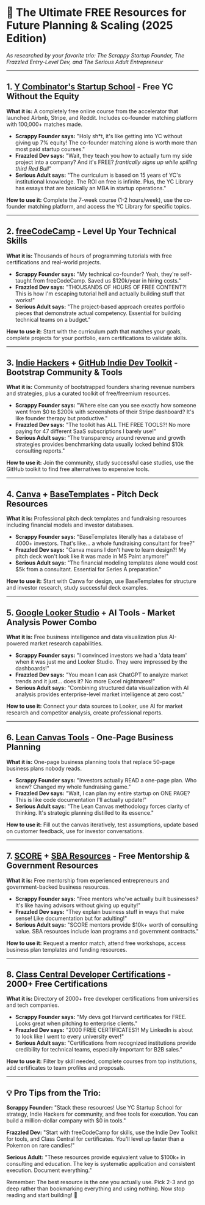 # 🚀 The Ultimate FREE Resources for Future Planning & Scaling (2025 Edition)

*As researched by your favorite trio: The Scrappy Startup Founder, The Frazzled Entry-Level Dev, and The Serious Adult Entrepreneur*

---

## 1. **[Y Combinator's Startup School](https://www.startupschool.org/)** - Free YC Without the Equity

**What it is:** A completely free online course from the accelerator that launched Airbnb, Stripe, and Reddit. Includes co-founder matching platform with 100,000+ matches made.

- **Scrappy Founder says:** "Holy sh*t, it's like getting into YC without giving up 7% equity! The co-founder matching alone is worth more than most paid startup courses."
- **Frazzled Dev says:** "Wait, they teach you how to actually turn my side project into a company? And it's FREE? *frantically signs up while spilling third Red Bull*"
- **Serious Adult says:** "The curriculum is based on 15 years of YC's institutional knowledge. The ROI on free is infinite. Plus, the YC Library has essays that are basically an MBA in startup operations."

**How to use it:** Complete the 7-week course (1-2 hours/week), use the co-founder matching platform, and access the YC Library for specific topics.

---

## 2. **[freeCodeCamp](https://www.freecodecamp.org/)** - Level Up Your Technical Skills

**What it is:** Thousands of hours of programming tutorials with free certifications and real-world projects.

- **Scrappy Founder says:** "My technical co-founder? Yeah, they're self-taught from freeCodeCamp. Saved us $120k/year in hiring costs."
- **Frazzled Dev says:** "THOUSANDS OF HOURS OF FREE CONTENT?! This is how I'm escaping tutorial hell and actually building stuff that works!"
- **Serious Adult says:** "The project-based approach creates portfolio pieces that demonstrate actual competency. Essential for building technical teams on a budget."

**How to use it:** Start with the curriculum path that matches your goals, complete projects for your portfolio, earn certifications to validate skills.

---

## 3. **[Indie Hackers](https://www.indiehackers.com)** + **[GitHub Indie Dev Toolkit](https://github.com/thedaviddias/indie-dev-toolkit)** - Bootstrap Community & Tools

**What it is:** Community of bootstrapped founders sharing revenue numbers and strategies, plus a curated toolkit of free/freemium resources.

- **Scrappy Founder says:** "Where else can you see exactly how someone went from $0 to $200k with screenshots of their Stripe dashboard? It's like founder therapy but productive."
- **Frazzled Dev says:** "The toolkit has ALL THE FREE TOOLS?! No more paying for 47 different SaaS subscriptions I barely use!"
- **Serious Adult says:** "The transparency around revenue and growth strategies provides benchmarking data usually locked behind $10k consulting reports."

**How to use it:** Join the community, study successful case studies, use the GitHub toolkit to find free alternatives to expensive tools.

---

## 4. **[Canva](https://www.canva.com/presentations/templates/pitch-deck/)** + **[BaseTemplates](https://www.basetemplates.com)** - Pitch Deck Resources

**What it is:** Professional pitch deck templates and fundraising resources including financial models and investor databases.

- **Scrappy Founder says:** "BaseTemplates literally has a database of 4000+ investors. That's like... a whole fundraising consultant for free?"
- **Frazzled Dev says:** "Canva means I don't have to learn design?! My pitch deck won't look like it was made in MS Paint anymore!"
- **Serious Adult says:** "The financial modeling templates alone would cost $5k from a consultant. Essential for Series A preparation."

**How to use it:** Start with Canva for design, use BaseTemplates for structure and investor research, study successful deck examples.

---

## 5. **[Google Looker Studio](https://lookerstudio.google.com/)** + AI Tools - Market Analysis Power Combo

**What it is:** Free business intelligence and data visualization plus AI-powered market research capabilities.

- **Scrappy Founder says:** "I convinced investors we had a 'data team' when it was just me and Looker Studio. They were impressed by the dashboards!"
- **Frazzled Dev says:** "You mean I can ask ChatGPT to analyze market trends and it just... does it? No more Excel nightmares!"
- **Serious Adult says:** "Combining structured data visualization with AI analysis provides enterprise-level market intelligence at zero cost."

**How to use it:** Connect your data sources to Looker, use AI for market research and competitor analysis, create professional reports.

---

## 6. **[Lean Canvas Tools](https://www.leanfoundry.com/tools/lean-canvas)** - One-Page Business Planning

**What it is:** One-page business planning tools that replace 50-page business plans nobody reads.

- **Scrappy Founder says:** "Investors actually READ a one-page plan. Who knew? Changed my whole fundraising game."
- **Frazzled Dev says:** "Wait, I can plan my entire startup on ONE PAGE? This is like code documentation I'll actually update!"
- **Serious Adult says:** "The Lean Canvas methodology forces clarity of thinking. It's strategic planning distilled to its essence."

**How to use it:** Fill out the canvas iteratively, test assumptions, update based on customer feedback, use for investor conversations.

---

## 7. **[SCORE](https://www.score.org/)** + **[SBA Resources](https://www.sba.gov/)** - Free Mentorship & Government Resources

**What it is:** Free mentorship from experienced entrepreneurs and government-backed business resources.

- **Scrappy Founder says:** "Free mentors who've actually built businesses? It's like having advisors without giving up equity!"
- **Frazzled Dev says:** "They explain business stuff in ways that make sense! Like documentation but for adulting!"
- **Serious Adult says:** "SCORE mentors provide $10k+ worth of consulting value. SBA resources include loan programs and government contracts."

**How to use it:** Request a mentor match, attend free workshops, access business plan templates and funding resources.

---

## 8. **[Class Central Developer Certifications](https://www.classcentral.com/report/free-developer-it-certifications/)** - 2000+ Free Certifications

**What it is:** Directory of 2000+ free developer certifications from universities and tech companies.

- **Scrappy Founder says:** "My devs got Harvard certificates for FREE. Looks great when pitching to enterprise clients."
- **Frazzled Dev says:** "2000 FREE CERTIFICATES?! My LinkedIn is about to look like I went to every university ever!"
- **Serious Adult says:** "Certifications from recognized institutions provide credibility for technical teams, especially important for B2B sales."

**How to use it:** Filter by skill needed, complete courses from top institutions, add certificates to team profiles and proposals.

---

## 💡 Pro Tips from the Trio:

**Scrappy Founder:** "Stack these resources! Use YC Startup School for strategy, Indie Hackers for community, and free tools for execution. You can build a million-dollar company with $0 in tools."

**Frazzled Dev:** "Start with freeCodeCamp for skills, use the Indie Dev Toolkit for tools, and Class Central for certificates. You'll level up faster than a Pokemon on rare candies!"

**Serious Adult:** "These resources provide equivalent value to $100k+ in consulting and education. The key is systematic application and consistent execution. Document everything."

Remember: The best resource is the one you actually use. Pick 2-3 and go deep rather than bookmarking everything and using nothing. Now stop reading and start building! 🚀